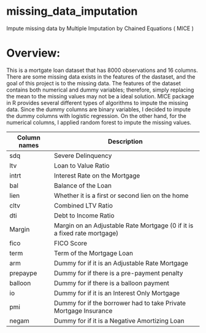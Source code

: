 # missing_data_imputation
Impute missing data by Multiple Imputation by Chained Equations ( MICE )

# Overview:

This is a mortgate loan dataset that has 8000 observations and 16 columns. 
There are some missing data exists in the features of the dastaset, and the goal of this project is to the missing data. 
The features of the dataset contains both numerical and dummy variables; therefore, simply replacing the mean to the missing values may not be a ideal solution. 
MICE package in R provides several different types of algorithms to impute the missing data. 
Since the dummy columns are binary variables, I decided to impute the dummy columns with logistic regression.
On the other hand, for the numerical columns, I applied random forest to impute the missing values. 


| Column names | Description | 
| ------------ | ----------- |
sdq| Severe Delinquency
ltv| Loan to Value Ratio
intrt| Interest Rate on the Mortgage
bal| Balance of the Loan
lien| Whether it is a first or second lien on the home
cltv| Combined LTV Ratio
dti| Debt to Income Ratio
Margin| Margin on an Adjustable Rate Mortgage (0 if it is a fixed rate mortgage)
fico| FICO Score
term| Term of the Mortgage Loan
arm| Dummy for if it is an Adjustable Rate Mortgage
prepaype| Dummy for if there is a pre-payment penalty
balloon| Dummy for if there is a balloon payment
io| Dummy for if it is an Interest Only Mortgage
pmi| Dummy for if the borrower had to take Private Mortgage Insurance
negam| Dummy for if it is a Negative Amortizing Loan

